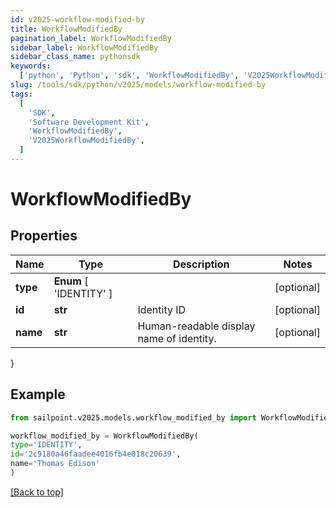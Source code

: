 ```yaml
---
id: v2025-workflow-modified-by
title: WorkflowModifiedBy
pagination_label: WorkflowModifiedBy
sidebar_label: WorkflowModifiedBy
sidebar_class_name: pythonsdk
keywords:
  ['python', 'Python', 'sdk', 'WorkflowModifiedBy', 'V2025WorkflowModifiedBy']
slug: /tools/sdk/python/v2025/models/workflow-modified-by
tags:
  [
    'SDK',
    'Software Development Kit',
    'WorkflowModifiedBy',
    'V2025WorkflowModifiedBy',
  ]
---
```


# WorkflowModifiedBy

## Properties

| Name | Type | Description | Notes |
| --- | --- | --- | --- |
| **type** | **Enum** [ 'IDENTITY' ] |  | [optional] |
| **id** | **str** | Identity ID | [optional] |
| **name** | **str** | Human-readable display name of identity. | [optional] |

}

## Example

```python
from sailpoint.v2025.models.workflow_modified_by import WorkflowModifiedBy

workflow_modified_by = WorkflowModifiedBy(
type='IDENTITY',
id='2c9180a46faadee4016fb4e018c20639',
name='Thomas Edison'
)

```

[[Back to top]](#)
